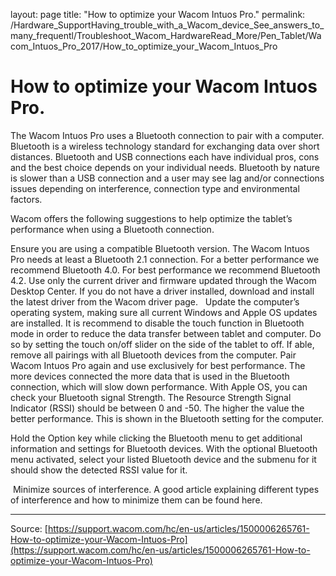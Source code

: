 layout: page
title: "How to optimize your Wacom Intuos Pro."
permalink: /Hardware_SupportHaving_trouble_with_a_Wacom_device_See_answers_to_many_frequentl/Troubleshoot_Wacom_HardwareRead_More/Pen_Tablet/Wacom_Intuos_Pro_2017/How_to_optimize_your_Wacom_Intuos_Pro

# How to optimize your Wacom Intuos Pro.

The Wacom Intuos Pro uses a Bluetooth connection to pair with a computer. Bluetooth is a wireless technology standard for exchanging data over short distances. Bluetooth and USB connections each have individual pros, cons and the best choice depends on your individual needs. Bluetooth by nature is slower than a USB connection and a user may see lag and/or connections issues depending on interference, connection type and environmental factors.


Wacom offers the following suggestions to help optimize the tablet’s performance when using a Bluetooth connection.

Ensure you are using a compatible Bluetooth version. The Wacom Intuos Pro needs at least a Bluetooth 2.1 connection. For a better performance we recommend Bluetooth 4.0. For best performance we recommend Bluetooth 4.2.
Use only the current driver and firmware updated through the Wacom Desktop Center. If you do not have a driver installed, download and install the latest driver from the Wacom driver page.  
Update the computer’s operating system, making sure all current Windows and Apple OS updates are installed.
It is recommend to disable the touch function in Bluetooth mode in order to reduce the data transfer between tablet and computer. Do so by setting the touch on/off slider on the side of the tablet to off.
If able, remove all pairings with all Bluetooth devices from the computer. Pair Wacom Intuos Pro again and use exclusively for best performance. The more devices connected the more data that is used in the Bluetooth connection, which will slow down performance.
With Apple OS, you can check your Bluetooth signal Strength. The Resource Strength Signal Indicator (RSSI) should be between 0 and -50. The higher the value the better performance. This is shown in the Bluetooth setting for the computer. 
  
Hold the Option key while clicking the Bluetooth menu to get additional information and settings for Bluetooth devices.
With the optional Bluetooth menu activated, select your listed Bluetooth device and the submenu for it should show the detected RSSI value for it.
 



 Minimize sources of interference. A good article explaining different types of interference and how to minimize them can be found here.

---
Source: [https://support.wacom.com/hc/en-us/articles/1500006265761-How-to-optimize-your-Wacom-Intuos-Pro](https://support.wacom.com/hc/en-us/articles/1500006265761-How-to-optimize-your-Wacom-Intuos-Pro)
